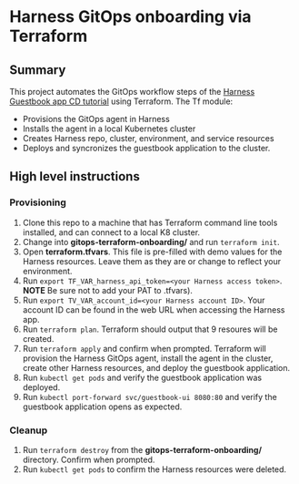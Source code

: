 # Harness GitOps onboarding via Terraform

## Summary

This project automates the GitOps workflow steps of the [Harness Guestbook app CD tutorial](https://developer.harness.io/tutorials/cd-pipelines/kubernetes/manifest/) using Terraform. The Tf module:

- Provisions the GitOps agent in Harness
- Installs the agent in a local Kubernetes cluster
- Creates Harness repo, cluster, environment, and service resources
- Deploys and syncronizes the guestbook application to the cluster.

## High level instructions

### Provisioning
1. Clone this repo to a machine that has Terraform command line tools installed, and can connect to a local K8 cluster.
1. Change into **gitops-terraform-onboarding/** and run `terraform init`.
1. Open **terraform.tfvars**. This file is pre-filled with demo values for the Harness resources. Leave them as they are or change to reflect your environment. 
1. Run `export TF_VAR_harness_api_token=<your Harness access token>`. <br/> **NOTE** Be sure not to add your PAT to .tfvars).
1. Run `export TV_VAR_account_id=<your Harness account ID>`. Your account ID can be found in the web URL when accessing the Harness app.
1. Run `terraform plan`. Terraform should output that 9 resoures will be created.
1. Run `terraform apply` and confirm when prompted. Terraform will provision the Harness GitOps agent, install the agent in the cluster, create other Harness resources, and deploy the guestbook application. 
1. Run `kubectl get pods` and verify the guestbook application was deployed.
1. Run `kubectl port-forward svc/guestbook-ui 8080:80` and verify the guestbook application opens as expected.

### Cleanup
1. Run `terraform destroy` from the **gitops-terraform-onboarding/** directory. Confirm when prompted.
1. Run `kubectl get pods` to confirm the Harness resources were deleted.
